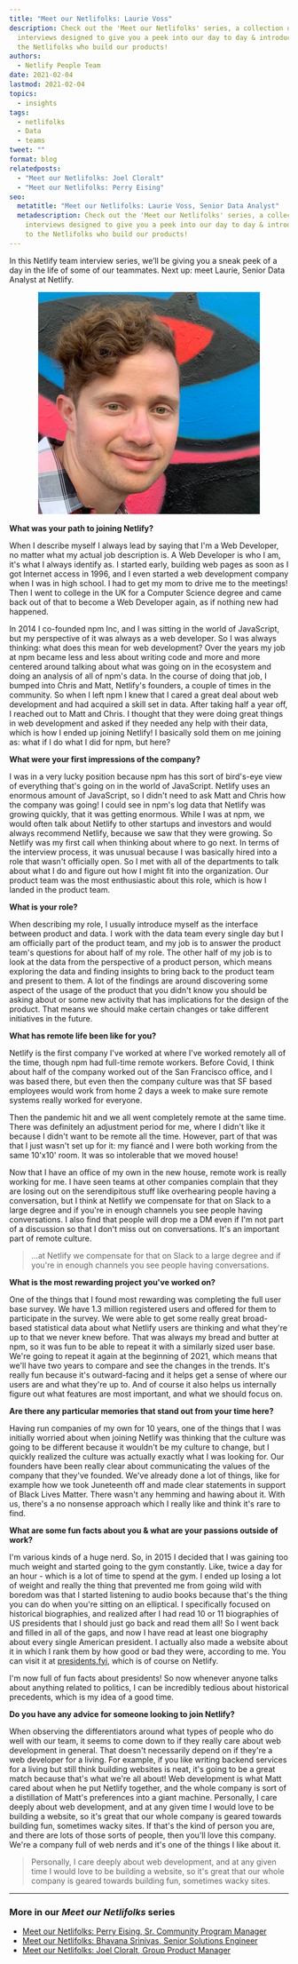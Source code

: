 ```yaml
---
title: "Meet our Netlifolks: Laurie Voss"
description: Check out the 'Meet our Netlifolks' series, a collection of
  interviews designed to give you a peek into our day to day & introduce you to
  the Netlifolks who build our products!
authors:
  - Netlify People Team
date: 2021-02-04
lastmod: 2021-02-04
topics:
  - insights
tags:
  - netlifolks
  - Data
  - teams
tweet: ""
format: blog
relatedposts:
  - "Meet our Netlifolks: Joel Cloralt"
  - "Meet our Netlifolks: Perry Eising"
seo:
  metatitle: "Meet our Netlifolks: Laurie Voss, Senior Data Analyst"
  metadescription: Check out the 'Meet our Netlifolks' series, a collection of
    interviews designed to give you a peek into our day to day & introduce you
    to the Netlifolks who build our products!
---
```

In this Netlify team interview series, we’ll be giving you a sneak peek of a day in the life of some of our teammates. Next up: meet Laurie, Senior Data Analyst at Netlify.

<div style="max-width: 400px; margin: 0 auto; text-align: center;">
  <img src="/v3/img/blog/seldo-voss.jpg" alt="Laurie Voss, Senior Data Analyst featured headshot image" />
</div>

**What was your path to joining Netlify?**

When I describe myself I always lead by saying that I'm a Web Developer, no matter what my actual job description is. A Web Developer is who I am, it's what I always identify as. I started early, building web pages as soon as I got Internet access in 1996, and I even started a web development company when I was in high school. I had to get my mom to drive me to the meetings! Then I went to college in the UK for a Computer Science degree and came back out of that to become a Web Developer again, as if nothing new had happened. 

In 2014 I co-founded npm Inc, and I was sitting in the world of JavaScript, but my perspective of it was always as a web developer. So I was always thinking: what does this mean for web development? Over the years my job at npm became less and less about writing code and more and more centered around talking about what was going on in the ecosystem and doing an analysis of all of npm's data. In the course of doing that job, I bumped into Chris and Matt, Netlify's founders, a couple of times in the community. So when I left npm I knew that I cared a great deal about web development and had acquired a skill set in data. After taking half a year off, I reached out to Matt and Chris. I thought that they were doing great things in web development and asked if they needed any help with their data, which is how I ended up joining Netlify! I basically sold them on me joining as: what if I do what I did for npm, but here?

**What were your first impressions of the company?**

I was in a very lucky position because npm has this sort of bird's-eye view of everything that's going on in the world of JavaScript. Netlify uses an enormous amount of JavaScript, so I didn't need to ask Matt and Chris how the company was going! I could see in npm's log data that Netlify was growing quickly, that it was getting enormous. While I was at npm, we would often talk about Netlify to other startups and investors and would always recommend Netlify, because we saw that they were growing. So Netlify was my first call when thinking about where to go next. In terms of the interview process, it was unusual because I was basically hired into a role that wasn't officially open. So I met with all of the departments to talk about what I do and figure out how I might fit into the organization. Our product team was the most enthusiastic about this role, which is how I landed in the product team.

**What is your role?**

When describing my role, I usually introduce myself as the interface between product and data. I work with the data team every single day but I am officially part of the product team, and my job is to answer the product team's questions for about half of my role. The other half of my job is to look at the data from the perspective of a product person, which means exploring the data and finding insights to bring back to the product team and present to them. A lot of the findings are around discovering some aspect of the usage of the product that you didn't know you should be asking about or some new activity that has implications for the design of the product. That means we should make certain changes or take different initiatives in the future.

**What has remote life been like for you?**

Netlify is the first company I've worked at where I've worked remotely all of the time, though npm had full-time remote workers. Before Covid, I think about half of the company worked out of the San Francisco office, and I was based there, but even then the company culture was that SF based employees would work from home 2 days a week to make sure remote systems really worked for everyone.

Then the pandemic hit and we all went completely remote at the same time. There was definitely an adjustment period for me, where I didn't like it because I didn't want to be remote all the time. However, part of that was that I just wasn't set up for it: my fiancé and I were both working from the same 10'x10' room. It was so intolerable that we moved house!

Now that I have an office of my own in the new house, remote work is really working for me. I have seen teams at other companies complain that they are losing out on the serendipitous stuff like overhearing people having a conversation, but I think at Netlify we compensate for that on Slack to a large degree and if you're in enough channels you see people having conversations. I also find that people will drop me a DM even if I'm not part of a discussion so that I don't miss out on conversations. It's an important part of remote culture.

> ...at Netlify we compensate for that on Slack to a large degree and if you're in enough channels you see people having conversations.

**What is the most rewarding project you've worked on?**

One of the things that I found most rewarding was completing the full user base survey. We have 1.3 million registered users and offered for them to participate in the survey. We were able to get some really great broad-based statistical data about what Netlify users are thinking and what they're up to that we never knew before. That was always my bread and butter at npm, so it was fun to be able to repeat it with a similarly sized user base. We're going to repeat it again at the beginning of 2021, which means that we'll have two years to compare and see the changes in the trends. It's really fun because it's outward-facing and it helps get a sense of where our users are and what they're up to. And of course it also helps us internally figure out what features are most important, and what we should focus on. 

**Are there any particular memories that stand out from your time here?**

Having run companies of my own for 10 years, one of the things that I was initially worried about when joining Netlify was thinking that the culture was going to be different because it wouldn't be my culture to change, but I quickly realized the culture was actually exactly what I was looking for. Our founders have been really clear about communicating the values of the company that they've founded. We've already done a lot of things, like for example how we took Juneteenth off and made clear statements in support of Black Lives Matter. There wasn't any hemming and hawing about it. With us, there's a no nonsense approach which I really like and think it's rare to find.

**What are some fun facts about you & what are your passions outside of work?** 

I'm various kinds of a huge nerd. So, in 2015 I decided that I was gaining too much weight and started going to the gym constantly. Like, twice a day for an hour - which is a lot of time to spend at the gym. I ended up losing a lot of weight and really the thing that prevented me from going wild with boredom was that I started listening to audio books because that's the thing you can do when you're sitting on an elliptical. I specifically focused on historical biographies, and realized after I had read 10 or 11 biographies of US presidents that I should just go back and read them all! So I went back and filled in all of the gaps, and now I have read at least one biography about every single American president. I actually also made a website about it in which I rank them by how good or bad they were, according to me. You can visit it at [presidents.fyi](https://presidents.fyi/), which is of course on Netlify.

I'm now full of fun facts about presidents! So now whenever anyone talks about anything related to politics, I can be incredibly tedious about historical precedents, which is my idea of a good time.

**Do you have any advice for someone looking to join Netlify?** 

When observing the differentiators around what types of people who do well with our team, it seems to come down to if they really care about web development in general. That doesn't necessarily depend on if they're a web developer for a living. For example, if you like writing backend services for a living but still think building websites is neat, it's going to be a great match because that's what we're all about! Web development is what Matt cared about when he put Netlify together, and the whole company is sort of a distillation of Matt's preferences into a giant machine. Personally, I care deeply about web development, and at any given time I would love to be building a website, so it's great that our whole company is geared towards building fun, sometimes wacky sites. If that's the kind of person you are, and there are lots of those sorts of people, then you'll love this company. We're a company full of web nerds and it's one of the things I like about it.

> Personally, I care deeply about web development, and at any given time I would love to be building a website, so it's great that our whole company is geared towards building fun, sometimes wacky sites.

---

### More in our _Meet our Netlifolks_ series
- [Meet our Netlifolks: Perry Eising, Sr. Community Program Manager](https://www.netlify.com/blog/2020/11/09/meet-our-netlifolks-perry-eising/)
- [Meet our Netlifolks: Bhavana Srinivas, Senior Solutions Engineer](https://www.netlify.com/blog/2020/11/04/meet-our-netlifolks-bhavana-srinivas/)
- [Meet our Netlifolks: Joel Cloralt, Group Product Manager](https://www.netlify.com/blog/2020/12/04/meet-our-netlifolks-joel-cloralt/)

